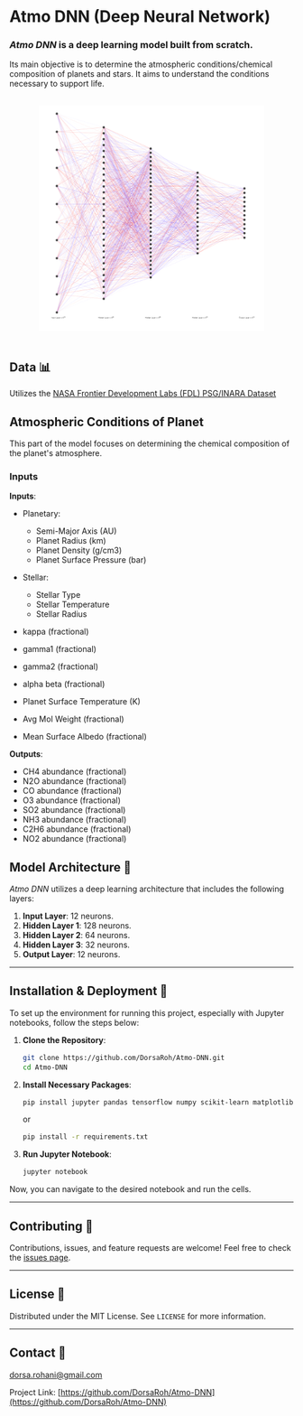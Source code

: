 # Atmo DNN (Deep Neural Network)

### _Atmo DNN_ is a deep learning model built **from scratch**. 

Its main objective is to determine the atmospheric conditions/chemical composition of planets and stars. It aims to understand the conditions necessary to support life.

<br>
<div align="center">
    <img src="https://github.com/DorsaRoh/Atmo-DNN/blob/main/assets/diagram.png" width="400">
</div>
<br>

## Data 📊
Utilizes the [NASA Frontier Development Labs (FDL) PSG/INARA Dataset](https://exoplanetarchive.ipac.caltech.edu/cgi-bin/FDL/nph-fdl?psg)


## Atmospheric Conditions of Planet 
This part of the model focuses on determining the chemical composition of the planet's atmosphere.

### Inputs
**Inputs**:
- Planetary:
    - Semi-Major Axis (AU)
    - Planet Radius	(km)
    - Planet Density (g/cm3)
    - Planet Surface Pressure (bar)
- Stellar:
    - Stellar Type
    - Stellar Temperature
    - Stellar Radius
        
- kappa	(fractional)
- gamma1 (fractional)
- gamma2 (fractional)
- alpha	beta (fractional)
- Planet Surface Temperature (K)
- Avg Mol Weight (fractional)
- Mean Surface Albedo (fractional)

**Outputs**:
- CH4 abundance	(fractional)
- N2O abundance	(fractional)
- CO abundance (fractional)
- O3 abundance (fractional)
- SO2 abundance	(fractional)
- NH3 abundance	(fractional)
- C2H6 abundance (fractional)
- NO2 abundance (fractional)

## Model Architecture 📐

_Atmo DNN_ utilizes a deep learning architecture that includes the following layers:

1. **Input Layer**: 12 neurons.
2. **Hidden Layer 1**: 128 neurons.
3. **Hidden Layer 2**: 64 neurons.
4. **Hidden Layer 3**: 32 neurons.
5. **Output Layer**: 12 neurons.

---

## Installation & Deployment 🚀

To set up the environment for running this project, especially with Jupyter notebooks, follow the steps below:

1. **Clone the Repository**:
    ```bash
    git clone https://github.com/DorsaRoh/Atmo-DNN.git
    cd Atmo-DNN
    ```

2. **Install Necessary Packages**:
    ```bash
    pip install jupyter pandas tensorflow numpy scikit-learn matplotlib seaborn
    ```

    or 

    ```bash
    pip install -r requirements.txt
    ```

3. **Run Jupyter Notebook**:
    ```bash
    jupyter notebook
    ```

Now, you can navigate to the desired notebook and run the cells.

---

## Contributing 🤝
Contributions, issues, and feature requests are welcome! Feel free to check the [issues page](https://github.com/DorsaRoh/Atmo-DNN/issues).

---

## License 📝
Distributed under the MIT License. See `LICENSE` for more information.

---

## Contact 📩
dorsa.rohani@gmail.com

Project Link: [https://github.com/DorsaRoh/Atmo-DNN](https://github.com/DorsaRoh/Atmo-DNN)
